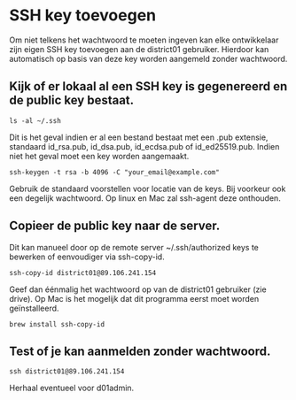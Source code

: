 # SSH key toevoegen

Om niet telkens het wachtwoord te moeten ingeven kan elke ontwikkelaar zijn eigen
SSH key toevoegen aan de district01 gebruiker. Hierdoor kan automatisch op basis van
deze key worden aangemeld zonder wachtwoord.


## Kijk of er lokaal al een SSH key is gegenereerd en de public key bestaat.


  ```shell
  ls -al ~/.ssh
  ```
  
  Dit is het geval indien er al een bestand bestaat met een .pub extensie, standaard
  id_rsa.pub, id_dsa.pub, id_ecdsa.pub of id_ed25519.pub. Indien niet het geval moet een
  key worden aangemaakt.

  ```shell
  ssh-keygen -t rsa -b 4096 -C "your_email@example.com"
  ```
  
  Gebruik de standaard voorstellen voor locatie van de keys. Bij voorkeur ook een degelijk
  wachtwoord. Op linux en Mac zal ssh-agent deze onthouden.



## Copieer de public key naar de server.


  Dit kan manueel door op de remote server ~/.ssh/authorized keys te bewerken of
  eenvoudiger via ssh-copy-id.
  
  ```shell
  ssh-copy-id district01@89.106.241.154
  ```
  
  Geef dan éénmalig het wachtwoord op van de district01 gebruiker (zie drive). Op Mac is
  het mogelijk dat dit programma eerst moet worden geïnstalleerd.
  
  ```shell
  brew install ssh-copy-id
  ```



## Test of je kan aanmelden zonder wachtwoord.


  ```shell
  ssh district01@89.106.241.154
  ```
  
  Herhaal eventueel voor d01admin.